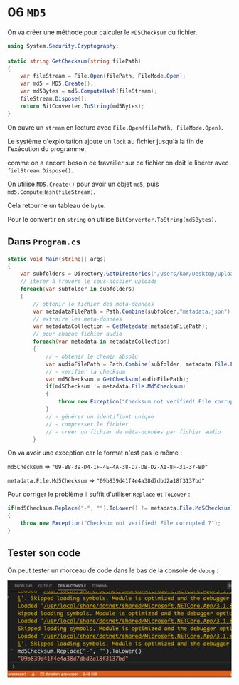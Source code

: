 # 06 `MD5`

On va créer une méthode pour calculer le `MD5Checksum` du fichier.

```csharp
using System.Security.Cryptography;

static string GetChecksum(string filePath)
{
    var fileStream = File.Open(filePath, FileMode.Open);
    var md5 = MD5.Create();
    var md5Bytes = md5.ComputeHash(fileStream);
    fileStream.Dispose();
    return BitConverter.ToString(md5Bytes);
}
```

On ouvre un `stream` en lecture avec `File.Open(filePath, FileMode.Open)`.

Le système d'exploitation ajoute un `lock` au fichier jusqu'à la fin de l'exécution du programme,

comme on a encore besoin de travailler sur ce fichier on doit le libérer avec `fielStream.Dispose()`.

On utilise `MD5.Create()` pour avoir un objet `md5`, puis `md5.ComputeHash(fileStream)`.

Cela retourne un tableau de `byte`.

Pour le convertir en `string` on utilise `BitConverter.ToString(md5Bytes)`.

## Dans `Program.cs`

```csharp
static void Main(string[] args)
{
    var subfolders = Directory.GetDirectories("/Users/kar/Desktop/uploads");
    // iterer à travers le sous-dossier uploads
    foreach(var subfolder in subfolders)
    {
        // obtenir le fichier des meta-données
        var metadataFilePath = Path.Combine(subfolder,"metadata.json");
        // extraire les meta-données
        var metadataCollection = GetMetadata(metadataFilePath);
        // pour chaque fichier audio
        foreach(var metadata in metadataCollection)
        {
            // - obtenir le chemin absolu
            var audioFilePath = Path.Combine(subfolder, metadata.File.FileName);
            // - verifier la checksum
            var md5Checksum = GetChecksum(audioFilePath);
            if(md5Checksum != metadata.File.Md5Checksum)
            {
                throw new Exception("Checksum not verified! File corrupted ?");
            }
            // - générer un identifiant unique
            // - compresser le fichier
            // - créer un fichier de méta-données par fichier audio
        }
```

On va avoir une exception car le format n'est pas le même :

`md5Checksum` => `"09-B8-39-D4-1F-4E-4A-38-D7-DB-D2-A1-8F-31-37-BD"`

`metadata.File.Md5Checksum` => `"09b839d41f4e4a38d7dbd2a18f3137bd"`

Pour corriger le problème il suffit d'utiliser `Replace` et `ToLower` :

```csharp
if(md5Checksum.Replace("-", "").ToLower() != metadata.File.Md5Checksum)
{
    throw new Exception("Checksum not verified! File corrupted ?");
}
```

## Tester son code

On peut tester un morceau de code dans le bas de la console de `debug` :

<img src="assets/Screenshot2020-10-19at14.43.14.png" alt="Screenshot 2020-10-19 at 14.43.14" style="zoom:50%;" />
